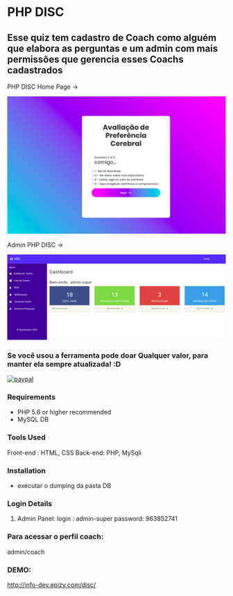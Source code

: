 # PHP DISC
##  Esse quiz tem cadastro de Coach como alguém que elabora as perguntas e um admin com mais permissões que gerencia esses Coachs cadastrados


PHP DISC  Home Page ->

![q1](https://github.com/ccastiglioni/quiz-disc/blob/master/pergutas.png)


Admin PHP DISC ->

![q2](https://github.com/ccastiglioni/quiz-disc/blob/master/admin-.png)


### Se você usou a ferramenta pode doar Qualquer valor, para manter ela sempre atualizada! :D

[![paypal](https://www.paypalobjects.com/en_US/i/btn/btn_donateCC_LG.gif)](https://www.paypal.com/cgi-bin/webscr?cmd=_donations&business=QPW7WWKE3B3V4&currency_code=BRL)


### Requirements 

- PHP 5.6 or higher recommended 
- MySQL DB 


### Tools Used
Front-end :  HTML, CSS
Back-end:   PHP, MySqli

### Installation
- executar o dumping da pasta DB

### Login Details

1. Admin Panel:
login   : admin-super
password:  963852741

### Para acessar o perfil coach:
admin/coach

### DEMO:
http://info-dev.epizy.com/disc/
 
